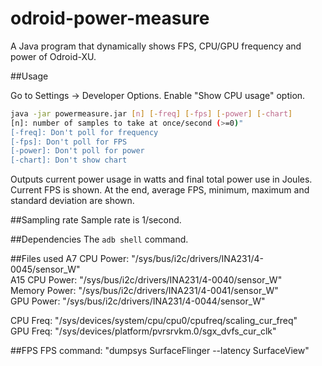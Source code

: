 odroid-power-measure
====================

A Java program that dynamically shows FPS, CPU/GPU frequency and power of Odroid-XU.


##Usage

Go to Settings -> Developer Options. Enable "Show CPU usage" option.

```bash
java -jar powermeasure.jar [n] [-freq] [-fps] [-power] [-chart]
[n]: number of samples to take at once/second (>=0)"
[-freq]: Don't poll for frequency
[-fps]: Don't poll for FPS
[-power]: Don't poll for power
[-chart]: Don't show chart

```

Outputs current power usage in watts and final total power use in Joules. Current FPS is shown. At the end, average FPS, minimum, maximum and standard deviation are shown.

##Sampling rate
Sample rate is 1/second.

##Dependencies
The `adb shell` command.

##Files used
A7 CPU Power: "/sys/bus/i2c/drivers/INA231/4-0045/sensor_W"  
A15 CPU Power: "/sys/bus/i2c/drivers/INA231/4-0040/sensor_W"  
Memory Power: "/sys/bus/i2c/drivers/INA231/4-0041/sensor_W"  
GPU Power: "/sys/bus/i2c/drivers/INA231/4-0044/sensor_W"  

CPU Freq: "/sys/devices/system/cpu/cpu0/cpufreq/scaling_cur_freq"  
GPU Freq: "/sys/devices/platform/pvrsrvkm.0/sgx_dvfs_cur_clk"


##FPS
FPS command: "dumpsys SurfaceFlinger --latency SurfaceView"
